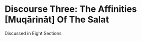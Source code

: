 Discourse Three: The Affinities [Muqārināt] Of The Salat
========================================================

Discussed in Eight Sections


